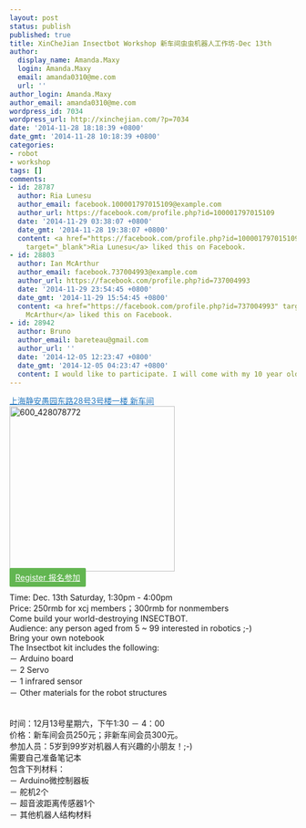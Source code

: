 ```yaml
---
layout: post
status: publish
published: true
title: XinCheJian Insectbot Workshop 新车间虫虫机器人工作坊-Dec 13th
author:
  display_name: Amanda.Maxy
  login: Amanda.Maxy
  email: amanda0310@me.com
  url: ''
author_login: Amanda.Maxy
author_email: amanda0310@me.com
wordpress_id: 7034
wordpress_url: http://xinchejian.com/?p=7034
date: '2014-11-28 18:18:39 +0800'
date_gmt: '2014-11-28 10:18:39 +0800'
categories:
- robot
- workshop
tags: []
comments:
- id: 28787
  author: Ria Lunesu
  author_email: facebook.100001797015109@example.com
  author_url: https://facebook.com/profile.php?id=100001797015109
  date: '2014-11-29 03:38:07 +0800'
  date_gmt: '2014-11-28 19:38:07 +0800'
  content: <a href="https://facebook.com/profile.php?id=100001797015109"
    target="_blank">Ria Lunesu</a> liked this on Facebook.
- id: 28803
  author: Ian McArthur
  author_email: facebook.737004993@example.com
  author_url: https://facebook.com/profile.php?id=737004993
  date: '2014-11-29 23:54:45 +0800'
  date_gmt: '2014-11-29 15:54:45 +0800'
  content: <a href="https://facebook.com/profile.php?id=737004993" target="_blank">Ian
    McArthur</a> liked this on Facebook.
- id: 28942
  author: Bruno
  author_email: bareteau@gmail.com
  author_url: ''
  date: '2014-12-05 12:23:47 +0800'
  date_gmt: '2014-12-05 04:23:47 +0800'
  content: I would like to participate. I will come with my 10 year old son.
---
```

<p><a style="color: #2578bf;" href="http://xinchejian.huodongxing.com/event/map/5244063275800" target="_blank">上海静安愚园东路28号3号楼一楼 新车间</a><br />
<a href="http://xinchejian.com/wp-content/uploads/2014/11/600_428078772.jpeg"><img src="http://xinchejian.com/wp-content/uploads/2014/11/600_428078772-290x290.jpeg" alt="600_428078772" width="290" height="290" class="aligncenter size-thumbnail wp-image-7038" /></a><br />
<a style="background-color:#62b651;color:white;border-radius:2px;cursor:pointer;font-size:14px;padding:8px 10px;" href="http://www.huodongxing.com/event/4258157163300" target="_blank" title="立即报名">Register 报名参加</a><br />
<!--:en--><br />
Time: Dec. 13th Saturday, 1:30pm - 4:00pm<br />
Price: 250rmb for xcj members；300rmb for nonmembers<br />
Come build your world-destroying INSECTBOT.<br />
Audience: any person aged from 5 ~ 99 interested in robotics ;-)<br />
Bring your own notebook<br />
The Insectbot kit includes the following:<br />
－ Arduino board<br />
－ 2 Servo<br />
－ 1 infrared sensor<br />
－ Other materials for the robot structures<br />
<!--:--><br />
<!--:zh--><br />
时间：12月13号星期六，下午1:30 － 4：00<br />
价格：新车间会员250元；非新车间会员300元。<br />
参加人员：5岁到99岁对机器人有兴趣的小朋友！;-)<br />
需要自己准备笔记本<br />
包含下列材料：<br />
－ Arduino微控制器板<br />
－ 舵机2个<br />
－ 超音波距离传感器1个<br />
－ 其他机器人结构材料<br />
<!--:--></p>
